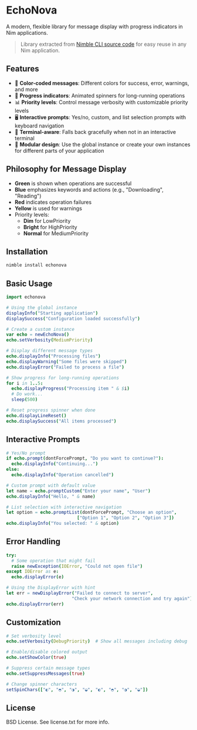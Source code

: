 # EchoNova

A modern, flexible library for message display with progress indicators in Nim applications.

> Library extracted from [Nimble CLI source code](https://github.com/nim-lang/nimble/blob/master/src/nimblepkg/cli.nim) for easy reuse in any Nim application.

## Features

- 🎨 **Color-coded messages**: Different colors for success, error, warnings, and more
- 🔄 **Progress indicators**: Animated spinners for long-running operations
- 📊 **Priority levels**: Control message verbosity with customizable priority levels
- 🖥️ **Interactive prompts**: Yes/no, custom, and list selection prompts with keyboard navigation
- 🌈 **Terminal-aware**: Falls back gracefully when not in an interactive terminal
- 🧩 **Modular design**: Use the global instance or create your own instances for different parts of your application

## Philosophy for Message Display

- **Green** is shown when operations are successful
- **Blue** emphasizes keywords and actions (e.g., "Downloading", "Reading")
- **Red** indicates operation failures
- **Yellow** is used for warnings
- Priority levels:
  - **Dim** for LowPriority
  - **Bright** for HighPriority
  - **Normal** for MediumPriority

## Installation

```bash
nimble install echonova
```

## Basic Usage

```nim
import echonova

# Using the global instance
displayInfo("Starting application")
displaySuccess("Configuration loaded successfully")

# Create a custom instance
var echo = newEchoNova()
echo.setVerbosity(MediumPriority)

# Display different message types
echo.displayInfo("Processing files")
echo.displayWarning("Some files were skipped")
echo.displayError("Failed to process a file")

# Show progress for long-running operations
for i in 1..5:
  echo.displayProgress("Processing item " & $i)
  # Do work...
  sleep(500)

# Reset progress spinner when done
echo.displayLineReset()
echo.displaySuccess("All items processed")
```

## Interactive Prompts

```nim
# Yes/No prompt
if echo.prompt(dontForcePrompt, "Do you want to continue?"):
  echo.displayInfo("Continuing...")
else:
  echo.displayInfo("Operation cancelled")

# Custom prompt with default value
let name = echo.promptCustom("Enter your name", "User")
echo.displayInfo("Hello, " & name)

# List selection with interactive navigation
let option = echo.promptList(dontForcePrompt, "Choose an option",
                           ["Option 1", "Option 2", "Option 3"])
echo.displayInfo("You selected: " & option)
```

## Error Handling

```nim
try:
  # Some operation that might fail
  raise newException(IOError, "Could not open file")
except IOError as e:
  echo.displayError(e)

# Using the DisplayError with hint
let err = newDisplayError("Failed to connect to server",
                         "Check your network connection and try again")
echo.displayError(err)
```

## Customization

```nim
# Set verbosity level
echo.setVerbosity(DebugPriority)  # Show all messages including debug

# Enable/disable colored output
echo.setShowColor(true)

# Suppress certain message types
echo.setSuppressMessages(true)

# Change spinner characters
setSpinChars(["◐", "◓", "◑", "◒", "◐", "◓", "◑", "◒"])
```

## License

BSD License. See license.txt for more info.
